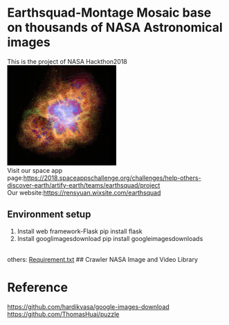 # Earthsquad-Montage Mosaic base on thousands of NASA Astronomical images
This is the project of NASA Hackthon2018
</br>
<img src="https://github.com/superRenh/Earthsquad/blob/master/crab%20nebula32.jpg" width="50%" height="50%" style="float.left">
</br>
Visit our space app page:https://2018.spaceappschallenge.org/challenges/help-others-discover-earth/artify-earth/teams/earthsquad/project
</br>
Our website:https://rensyuan.wixsite.com/earthsquad

## Environment setup
1. Install web framework-Flask
                pip install flask
2. Install googlimagesdownload
                pip install googleimagesdownloads
</br>
others: <a href="https://github.com/superRenh/Earthsquad/blob/master/requirement.txt">Requirement.txt</a>
## Crawler NASA Image and Video Library

# Reference
https://github.com/hardikvasa/google-images-download
</br>
https://github.com/ThomasHuai/puzzle

